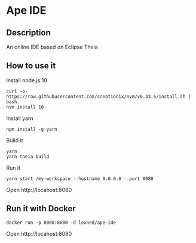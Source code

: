 # Ape IDE
## Description
An online IDE based on Eclipse Theia

## How to use it
Install node.js 10
```
curl -o- https://raw.githubusercontent.com/creationix/nvm/v0.33.5/install.sh | bash
nvm install 10
```

Install yarn
```
npm install -g yarn
```

Build it
```
yarn
yarn theia build
```

Run it
```
yarn start /my-workspace --hostname 0.0.0.0 --port 8080
```
Open http://locahost:8080
## Run it with Docker
```
docker run -p 8080:8080 -d lexned/ape-ide
```
Open http://locahost:8080